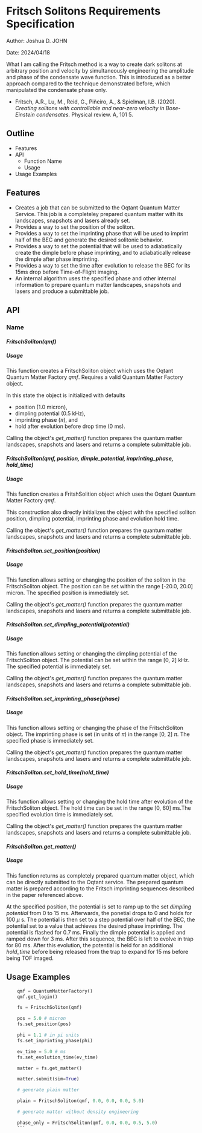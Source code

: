 # Fritsch Solitons Requirements Specification
Author: Joshua D. JOHN

Date: 2024/04/18

What I am calling the Fritsch method is a way to create dark solitons at arbitrary position and velocity by simultaneously engineering the amplitude and phase of the condensate wave function. This is introduced as a better approach compared to the technique demonstrated before, which manipulated the condensate phase only.

* Fritsch, A.R., Lu, M., Reid, G., Piñeiro, A., & Spielman, I.B. (2020). _Creating solitons with controllable and near-zero velocity in Bose-Einstein condensates._ Physical review. A, 101 5.


## Outline
* Features
* API
    * Function Name
    * Usage
* Usage Examples

## Features
* Creates a job that can be submitted to the Oqtant Quantum Matter Service. This job is a completeley prepared quantum matter with its landscapes, snapshots and lasers already set.
* Provides a way to set the position of the soliton.
* Provides a way to set the imprinting phase that will be used to imprint half of the BEC and generate the desired solitonic behavior.
* Provides a way to set the potential that will be used to adiabatically create the dimple before phase imprinting, and to adiabatically release the dimple after phase imprinting. 
* Provides a way to set the time after evolution to release the BEC for its 15ms drop before Time-of-Flight imaging.
*  An internal algorithm uses the specified phase and other internal information to prepare quantum matter landscapes, snapshots and lasers and produce a submittable job.

## API
### Name
#### _FritschSoliton(qmf)_
##### Usage
This function creates a FritschSoliton object which uses the Oqtant Quantum Matter Factory _qmf_.
Requires a valid Quantum Matter Factory object. 

In this state the object is initialized with defaults
* position (1.0 micron),
* dimpling potential (0.5 kHz),
* imprinting phase ($\pi$), and 
* hold after evolution before drop time (0 ms). 

Calling the object's _get_matter()_ function prepares the quantum matter landscapes, snapshots and lasers and returns a complete submittable job. 

#### _FritschSoliton(qmf, position, dimple_potential, imprinting_phase, hold_time)_
##### Usage
This function creates a FritshSolition object which uses the Oqtant Quantum Matter Factory _qmf_. 

This construction also directly initializes the object with the specified soliton position, dimpling potential, imprinting phase and evolution hold time. 

Calling the object's _get_matter()_ function prepares the quantum matter landscapes, snapshots and lasers and returns a complete submittable job.

#### _FritschSoliton.set_position(position)_
##### Usage
This function allows setting or changing the position of the soliton in the FritschSoliton object. The position can be set within the range [-20.0, 20.0] micron. The specified position is immediately set. 

Calling the object's _get_matter()_ function prepares the quantum matter landscapes, snapshots and lasers and returns a complete submittable job.

#### _FritschSoliton.set_dimpling_potential(potential)_
##### Usage
This function allows setting or changing the dimpling potential of the FritschSoliton object. The potential can be set within the range [0, 2] kHz. The specified potential is immediately set. 

Calling the object's _get_matter()_ function prepares the quantum matter landscapes, snapshots and lasers and returns a complete submittable job.

#### _FritschSoliton.set_imprinting_phase(phase)_
##### Usage
This function allows setting or changing the phase of the FritschSoliton object. The imprinting phase is set (in units of $\pi$) in the range [0, 2] $\pi$. The specified phase is immediately set. 

Calling the object's _get_matter()_ function prepares the quantum matter landscapes, snapshots and lasers and returns a complete submittable job.

#### _FritschSoliton.set_hold_time(hold_time)_
##### Usage
This function allows setting or changing the hold time after evolution of the FritschSoliton object. The hold time can be set in the range [0, 60] ms.The specified evolution time is immediately set. 

Calling the object's _get_matter()_ function prepares the quantum matter landscapes, snapshots and lasers and returns a complete submittable job.

#### _FritschSoliton.get_matter()_
##### Usage
This function  returns as completely prepared quantum matter object, which can be directly submitted to the Oqtant service. The prepared quantum matter is prepared according to the Fritsch imprinting sequences described in the paper referenced above. 

At the specified position, the potential is set to ramp up to the set _dimpling potential_ from 0 to 15 ms. Afterwards, the ponetial drops to 0 and holds for 100 $\mu$ s. The potential is then set to a step potential over half of the BEC, the potential set to a value that achieves the desired phase imprinting. The potential is flashed for 0.7 ms. Finally the dimple potential is applied and ramped down for 3 ms. After this sequence, the BEC is left to evolve in trap for 80 ms. After this evolution, the potential is held for an additional _hold_time_ before being released from the trap to expand for 15 ms before being TOF imaged. 

## Usage Examples
```python
    qmf = QuantumMatterFactory()
    qmf.get_login()

    fs = FritschSoliton(qmf)

    pos = 5.0 # micron
    fs.set_position(pos)

    phi = 1.1 # in pi units
    fs.set_imprinting_phase(phi)

    ev_time = 5.0 # ms
    fs.set_evolution_time(ev_time)

    matter = fs.get_matter()

    matter.submit(sim=True)

    # generate plain matter

    plain = FritschSoliton(qmf, 0.0, 0.0, 0.0, 5.0)

    # generate matter without density engineering

    phase_only = FritschSoliton(qmf, 0.0, 0.0, 0.5, 5.0)
    ```